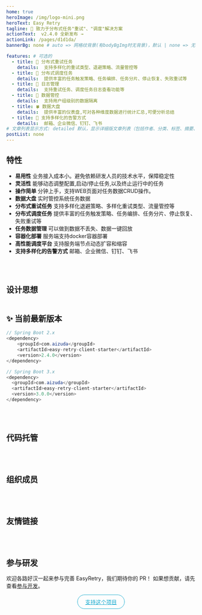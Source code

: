 ```yaml
---
home: true
heroImage: /img/logo-mini.png
heroText: Easy Retry
tagline: 🚀 致力于分布式任务"重试"、"调度"解决方案
actionText:  ️v2.4.0 全新发布 →
actionLink: /pages/d1d1da/
bannerBg: none # auto => 网格纹背景(有bodyBgImg时无背景)，默认 | none => 无 | '大图地址' | background: 自定义背景样式       提示：如发现文本颜色不适应你的背景时可以到palette.styl修改$bannerTextColor变量

features: # 可选的
  - title: 🌸 分布式重试任务
    details:  支持多样化的重试类型、退避策略、流量管控等
  - title: 🌼 分布式调度任务
    details:  提供丰富的任务触发策略、任务编排、任务分片、停止恢复、失败重试等
  - title: 🌹 日志管理
    details:  支持重试任务、调度任务日志查看功能等
  - title: 🌻 数据管控
    details:  支持用户组级别的数据隔离
  - title: 🍀 数据大盘
    details:  提供丰富的仪表盘,可对各种维度数据进行统计汇总,可便分析总结
  - title: 🌺 支持多样化的告警方式
    details:  邮箱、企业微信、钉钉、飞书
# 文章列表显示方式: detailed 默认，显示详细版文章列表（包括作者、分类、标签、摘要、分页等）| simple => 显示简约版文章列表（仅标题和日期）| none 不显示文章列表
postList: none
---
```

## <EasyRetryIcon iconType='icon-gengxintexing' /> 特性

* **易用性**
  业务接入成本小。避免依赖研发人员的技术水平，保障稳定性
* **灵活性**
  能够动态调整配置,启动/停止任务,以及终止运行中的任务
* **操作简单**
  分钟上手，支持WEB页面对任务数据CRUD操作。
* **数据大盘**
  实时管控系统任务数据
* **分布式重试任务**
  支持多样化退避策略、多样化重试类型、流量管控等
* **分布式调度任务**
  提供丰富的任务触发策略、任务编排、任务分片、停止恢复、失败重试等
* **任务数据管理**
  可以做到数据不丢失、数据一键回放
* **容器化部署**
  服务端支持docker容器部署
* **高性能调度平台**
  支持服务端节点动态扩容和缩容
* **支持多样化的告警方式**
  邮箱、企业微信、钉钉、飞书

<Notice />
<br/>
<br/>

## <EasyRetryIcon iconType='icon-jiagoutu' /> 设计思想

[//]: # (### 系统架构图)

[//]: # ()
[//]: # (<img :src="$withBase&#40;'/img/系统架构图- 2.0.png'&#41;" class="no-zoom" style="zoom: 100%;">)

[//]: # (### 系统功能架构图)
<img :src="$withBase('/img/系统功能架构图-v2.0.png')" class="no-zoom" style="zoom: 100%;">


## ✨ 当前最新版本
```java
// Spring Boot 2.x
<dependency>
    <groupId>com.aizuda</groupId>
    <artifactId>easy-retry-client-starter</artifactId>
    <version>2.4.0</version>
</dependency>

// Spring Boot 3.x
<dependency>
  <groupId>com.aizuda</groupId>
  <artifactId>easy-retry-client-starter</artifactId>
  <version>3.0.0</version>
</dependency>
```
<br/>
<br/>

## <EasyRetryIcon iconType='icon-codelibrary-fill' /> 代码托管
<CodeHosting />

<br/>
<br/>

## <EasyRetryIcon iconType='icon-zuzhichengyuan' /> 组织成员
<Member />

<br/>
<br/>

## <EasyRetryIcon iconType='icon-youqinglianjie' />  友情链接
<FriendlyLinks />

<br/>
<br/>

## <EasyRetryIcon iconType='icon-canyuzhe_canyuzhe' /> 参与研发
欢迎各路好汉一起来参与完善 EasyRetry，我们期待你的 PR！
如果想贡献，请先查看[参与开发](/pages/5f5ef0/)。

<p align="center">
  <a class="become-sponsor" href="/pages/793dcb/">支持这个项目</a>
</p>

<style>
.become-sponsor {
  padding: 8px 20px;
  display: inline-block;
  color: #11a8cd;
  border-radius: 30px;
  box-sizing: border-box;
  border: 1px solid #11a8cd;
}
</style>

<br/>

<!-- AD -->
<div class="wwads-cn wwads-horizontal page-wwads" data-id="136"></div>
<style>
  .page-wwads{
    width:100%!important;
    min-height: 0;
    margin: 0;
  }
  .page-wwads .wwads-img img{
    width:80px!important;
  }
  .page-wwads .wwads-poweredby{
    width: 40px;
    position: absolute;
    right: 25px;
    bottom: 3px;
  }
  .wwads-content .wwads-text, .page-wwads .wwads-text{
    height: 100%;
    padding-top: 5px;
    display: block;
  }
</style>
